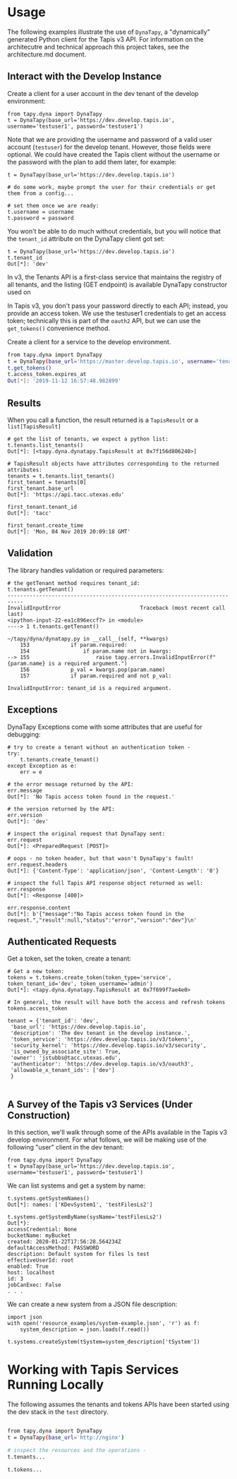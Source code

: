 

# Usage

The following examples illustrate the use of `DynaTapy`, a "dynamically" generated Python
client for the Tapis v3 API. For information on the architecutre and technical approach this
project takes, see the architecture.md document.  


## Interact with the Develop Instance

Create a client for a user account in the dev tenant of the develop environment:
```
from tapy.dyna import DynaTapy 
t = DynaTapy(base_url='https://dev.develop.tapis.io', username='testuser1', password='testuser1') 
```

Note that we are providing the username and password of a valid user account (`testuser`) 
for the develop tenant. However, those fields were optional. We could have created the Tapis
client without the username or the password with the plan to add them later, for example:
```
t = DynaTapy(base_url='https://dev.develop.tapis.io')

# do some work, maybe prompt the user for their credentials or get them from a config...

# set them once we are ready:
t.username = username
t.password = password
```

You won't be able to do much without credentials, but you will notice that the `tenant_id` attribute on the DynaTapy 
client got set:
```
t = DynaTapy(base_url='https://dev.develop.tapis.io')
t.tenant_id
Out[*]: 'dev'
```
In v3, the Tenants API is a first-class service that maintains the registry of all tenants, and the 
listing (GET endpoint) is available DynaTapy constructor used on


In Tapis v3, you don't pass your password directly to each API; instead, you provide an access token. We use the testuser1 
credentials to get an access token; technically this is part of the `oauth2` API, but we can use
the `get_tokens()` convenience method. 

Create a client for a service to the develop environment.

```bash
from tapy.dyna import DynaTapy
t = DynaTapy(base_url='https://master.develop.tapis.io', username='tenants', account_type='service', tenant_id='master')
t.get_tokens()
t.access_token.expires_at                                                                           
Out[*]: '2019-11-12 16:57:48.982899'
```

## Results

When you call a function, the result returned is a `TapisResult` or a `list[TapisResult]`
```
# get the list of tenants, we expect a python list:
t.tenants.list_tenants()                                                             
Out[*]: [<tapy.dyna.dynatapy.TapisResult at 0x7f156d806240>]

# TapisResult objects have attributes corresponding to the returned attributes:   
tenants = t.tenants.list_tenants()
first_tenant = tenants[0]
first_tenant.base_url                                                               
Out[*]: 'https://api.tacc.utexas.edu'

first_tenant.tenant_id
Out[*]: 'tacc'

first_tenant.create_time
Out[*]: 'Mon, 04 Nov 2019 20:09:18 GMT'
```

## Validation
The library handles validation or required parameters:

```
# the getTenant method requires tenant_id:
t.tenants.getTenant()                                                                
---------------------------------------------------------------------------
InvalidInputError                         Traceback (most recent call last)
<ipython-input-22-ea1c896eccf7> in <module>
----> 1 t.tenants.getTenant()

~/tapy/dyna/dynatapy.py in __call__(self, **kwargs)
    153             if param.required:
    154                 if param.name not in kwargs:
--> 155                     raise tapy.errors.InvalidInputError(f"{param.name} is a required argument.")
    156             p_val = kwargs.pop(param.name)
    157             if param.required and not p_val:

InvalidInputError: tenant_id is a required argument.
```

## Exceptions

DynaTapy Exceptions come with some attributes that are useful for debugging: 

```
# try to create a tenant without an authentication token - 
try: 
    t.tenants.create_tenant() 
except Exception as e: 
    err = e 

# the error message returned by the API:
err.message                                                                               
Out[*]: 'No Tapis access token found in the request.'

# the version returned by the API: 
err.version                                                                           
Out[*]: 'dev'

# inspect the original request that DynaTapy sent:
err.request                                                                           
Out[*]: <PreparedRequest [POST]>

# oops - no token header, but that wasn't DynaTapy's fault!
err.request.headers                                                                   
Out[*]: {'Content-Type': 'application/json', 'Content-Length': '0'}

# inspect the full Tapis API response object returned as well:
err.response                                                                          
Out[*]: <Response [400]>

err.response.content                                                                  
Out[*]: b'{"message":"No Tapis access token found in the request.","result":null,"status":"error","version":"dev"}\n'

```


## Authenticated Requests
Get a token, set the token, create a tenant:

```
# Get a new token:
tokens = t.tokens.create_token(token_type='service', token_tenant_id='dev', token_username='admin')
Out[*]: <tapy.dyna.dynatapy.TapisResult at 0x7f699f7ae4e0>

# In general, the result will have both the access and refresh tokens 
tokens.access_token

tenant = {'tenant_id': 'dev',
 'base_url': 'https://dev.develop.tapis.io',
 'description': 'The dev tenant in the develop instance.',
 'token_service': 'https://dev.develop.tapis.io/v3/tokens',
 'security_kernel': 'https://dev.develop.tapis.io/v3/security',
 'is_owned_by_associate_site': True,
 'owner': 'jstubbs@tacc.utexas.edu',
 'authenticator': 'https://dev.develop.tapis.io/v3/oauth3',
 'allowable_x_tenant_ids': ['dev']
 }
 
 ```

## A Survey of the Tapis v3 Services (Under Construction)
In this section, we'll walk through some of the APIs available in the Tapis v3 develop environment. For what follows, 
we will be making use of the following "user" client in the dev tenant:

```
from tapy.dyna import DynaTapy  
t = DynaTapy(base_url='https://dev.develop.tapis.io', username='testuser1', password='testuser1')  
```

We can list systems and get a system by name:

```
t.systems.getSystemNames() 
Out[*]: names: ['KDevSystem1', 'testFilesLs2']

t.systems.getSystemByName(sysName='testFilesLs2')
Out[*}:
accessCredential: None
bucketName: myBucket
created: 2020-01-22T17:56:28.564234Z
defaultAccessMethod: PASSWORD
description: Default system for files ls test
effectiveUserId: root
enabled: True
host: localhost
id: 3
jobCanExec: False
. . .
```

We can create a new system from a JSON file description:
```
import json
with open('resource_examples/system-example.json', 'r') as f:
    system_description = json.loads(f.read())

t.systems.createSystem(tSystem=system_description['tSystem'])
```


# Working with Tapis Services Running Locally 
The following assumes the tenants and tokens APIs have been started using the dev stack in
the `test` directory.

```bash

from tapy.dyna import DynaTapy
t = DynaTapy(base_url='http://nginx')

# inspect the resources and the operations -
t.tenants...

t.tokens...
```
